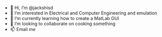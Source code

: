 - 👋 Hi, I’m @jackshisd
- 👀 I’m interested in Electrical and Computer Engineering and emulation
- 🌱 I’m currently learning how to create a MatLab GUI
- 💞️ I’m looking to collaborate on cooking something
- 📫 Email me

<!---
jackshisd/jackshisd is a ✨ special ✨ repository because its `README.md` (this file) appears on your GitHub profile.
You can click the Preview link to take a look at your changes.
--->
